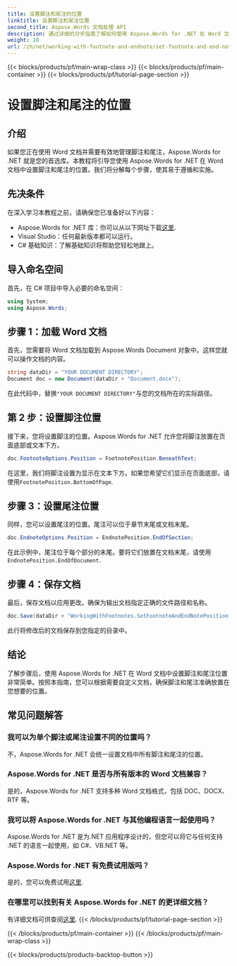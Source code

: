```yaml
---
title: 设置脚注和尾注的位置
linktitle: 设置脚注和尾注位置
second_title: Aspose.Words 文档处理 API
description: 通过详细的分步指南了解如何使用 Aspose.Words for .NET 在 Word 文档中设置脚注和尾注的位置。
weight: 10
url: /zh/net/working-with-footnote-and-endnote/set-footnote-and-end-note-position/
---
```


{{< blocks/products/pf/main-wrap-class >}}
{{< blocks/products/pf/main-container >}}
{{< blocks/products/pf/tutorial-page-section >}}

# 设置脚注和尾注的位置

## 介绍

如果您正在使用 Word 文档并需要有效地管理脚注和尾注，Aspose.Words for .NET 就是您的首选库。本教程将引导您使用 Aspose.Words for .NET 在 Word 文档中设置脚注和尾注的位置。我们将分解每个步骤，使其易于遵循和实施。

## 先决条件

在深入学习本教程之前，请确保您已准备好以下内容：

-  Aspose.Words for .NET 库：你可以从以下网址下载[这里](https://releases.aspose.com/words/net/).
- Visual Studio：任何最新版本都可以运行。
- C# 基础知识：了解基础知识将帮助您轻松地跟上。

## 导入命名空间

首先，在 C# 项目中导入必要的命名空间：

```csharp
using System;
using Aspose.Words;
```

## 步骤 1：加载 Word 文档

首先，您需要将 Word 文档加载到 Aspose.Words Document 对象中。这样您就可以操作文档的内容。

```csharp
string dataDir = "YOUR DOCUMENT DIRECTORY";
Document doc = new Document(dataDir + "Document.docx");
```

在此代码中，替换`"YOUR DOCUMENT DIRECTORY"`与您的文档所在的实际路径。

## 第 2 步：设置脚注位置

接下来，您将设置脚注的位置。Aspose.Words for .NET 允许您将脚注放置在页面底部或文本下方。

```csharp
doc.FootnoteOptions.Position = FootnotePosition.BeneathText;
```

在这里，我们将脚注设置为显示在文本下方。如果您希望它们显示在页面底部，请使用`FootnotePosition.BottomOfPage`.

## 步骤 3：设置尾注位置

同样，您可以设置尾注的位置。尾注可以位于章节末尾或文档末尾。

```csharp
doc.EndnoteOptions.Position = EndnotePosition.EndOfSection;
```

在此示例中，尾注位于每个部分的末尾。要将它们放置在文档末尾，请使用`EndnotePosition.EndOfDocument`.

## 步骤 4：保存文档

最后，保存文档以应用更改。确保为输出文档指定正确的文件路径和名称。

```csharp
doc.Save(dataDir + "WorkingWithFootnotes.SetFootnoteAndEndNotePosition.docx");
```

此行将修改后的文档保存到您指定的目录中。

## 结论

了解步骤后，使用 Aspose.Words for .NET 在 Word 文档中设置脚注和尾注位置非常简单。按照本指南，您可以根据需要自定义文档，确保脚注和尾注准确放置在您想要的位置。

## 常见问题解答

### 我可以为单个脚注或尾注设置不同的位置吗？

不，Aspose.Words for .NET 会统一设置文档中所有脚注和尾注的位置。

### Aspose.Words for .NET 是否与所有版本的 Word 文档兼容？

是的，Aspose.Words for .NET 支持多种 Word 文档格式，包括 DOC、DOCX、RTF 等。

### 我可以将 Aspose.Words for .NET 与其他编程语言一起使用吗？

Aspose.Words for .NET 是为.NET 应用程序设计的，但您可以将它与任何支持 .NET 的语言一起使用，如 C#、VB.NET 等。

### Aspose.Words for .NET 有免费试用版吗？

是的，您可以免费试用[这里](https://releases.aspose.com/).

### 在哪里可以找到有关 Aspose.Words for .NET 的更详细文档？

有详细文档可供查阅[这里](https://reference.aspose.com/words/net/).
{{< /blocks/products/pf/tutorial-page-section >}}

{{< /blocks/products/pf/main-container >}}
{{< /blocks/products/pf/main-wrap-class >}}

{{< blocks/products/products-backtop-button >}}
